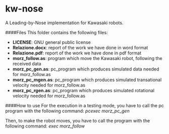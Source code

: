 kw-nose
=======

A Leading-by-Nose implementation for Kawasaki robots.

####Files
This folder contains the following files:

* **LICENSE**: GNU general public license  
* **Relazione.docx**: report of the work we have done in word format
* **Relazione.pdf**: report of the work we have done in pdf format
* **morz_follow.as**: program which move the Kawasaki robot, following the received data
* **morz_pc_gen.as**: pc_program which produces simulated data needed for morz_follow.as  
* **morz_pc_mgen.as**: pc_program which produces simulated transational velocity needed for morz_follow.as
* **morz_pc_rgen.as**: pc_program which produces simulated rotational velocity needed for morz_follow.as

####How to use
For the execution in a testing mode, you have to call the pc program with the following command:
*pcexec morz_pc_gen*

Then, to make the robot moves, you have to call the program with the following command:
*exec morz_follow*
